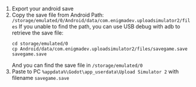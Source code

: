 1. Export your android save
2. Copy the save file from Android 
	   Path: ``/storage/emulated/0/Android/data/com.enigmadev.uploadsimulator2/files`` 
	   If you unable to find the path, you can use USB debug with adb to retrieve the save file:
	```
	cd storage/emulated/0
	cp Android/data/com.enigmadev.uploadsimulator2/files/savegame.save savegame.save
	```
	 And you can find the save file in `/storage/emulated/0`
3. Paste to PC ``%appdata%\Godot\app_userdata\Upload Simulator 2`` with filename `savegame.save`